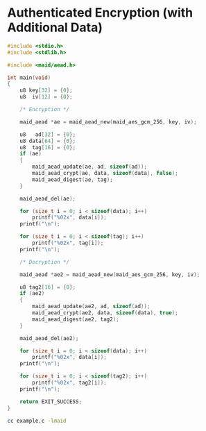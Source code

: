 <!---
 *  This file is part of libmaid
 *
 *  Libmaid is free software; you can redistribute it and/or
 *  modify it under the terms of the GNU Lesser General Public
 *  License as published by the Free Software Foundation; either
 *  version 2.1 of the License, or (at your option) any later version.
 *
 *  Libmaid is distributed in the hope that it will be useful,
 *  but WITHOUT ANY WARRANTY; without even the implied warranty of
 *  MERCHANTABILITY or FITNESS FOR A PARTICULAR PURPOSE.
 *  See the GNU Lesser General Public License for more details.
 *
 *  You should have received a copy of the GNU Lesser General Public
 *  License along with libmaid; if not, see <https://www.gnu.org/licenses/>.
--->

# Authenticated Encryption (with Additional Data)

```c
#include <stdio.h>
#include <stdlib.h>

#include <maid/aead.h>

int main(void)
{
    u8 key[32] = {0};
    u8  iv[12] = {0};

    /* Encryption */

    maid_aead *ae = maid_aead_new(maid_aes_gcm_256, key, iv);

    u8   ad[32] = {0};
    u8 data[64] = {0};
    u8  tag[16] = {0};
    if (ae)
    {
        maid_aead_update(ae, ad, sizeof(ad));
        maid_aead_crypt(ae, data, sizeof(data), false);
        maid_aead_digest(ae, tag);
    }

    maid_aead_del(ae);

    for (size_t i = 0; i < sizeof(data); i++)
        printf("%02x", data[i]);
    printf("\n");

    for (size_t i = 0; i < sizeof(tag); i++)
        printf("%02x", tag[i]);
    printf("\n");

    /* Decryption */

    maid_aead *ae2 = maid_aead_new(maid_aes_gcm_256, key, iv);

    u8 tag2[16] = {0};
    if (ae2)
    {
        maid_aead_update(ae2, ad, sizeof(ad));
        maid_aead_crypt(ae2, data, sizeof(data), true);
        maid_aead_digest(ae2, tag2);
    }

    maid_aead_del(ae2);

    for (size_t i = 0; i < sizeof(data); i++)
        printf("%02x", data[i]);
    printf("\n");

    for (size_t i = 0; i < sizeof(tag2); i++)
        printf("%02x", tag2[i]);
    printf("\n");

    return EXIT_SUCCESS;
}
```

```sh
cc example.c -lmaid
```
